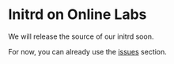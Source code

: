 Initrd on Online Labs
=====================

We will release the source of our initrd soon.

For now, you can already use the [issues](https://github.com/online-labs/initrd/issues) section.
